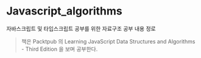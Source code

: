 # Javascript_algorithms

자바스크립트 및 타입스크립트 공부를 위한 자료구조 공부 내용 정로

> 책은 Packtpub 의 Learning JavaScript Data Structures and Algorithms - Third Edition 을 보며 공부한다.
